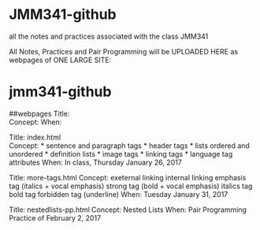 # JMM341-github
all the notes and practices associated with the class JMM341 

All Notes, Practices and Pair Programming will be UPLOADED HERE as webpages of ONE LARGE SITE:
# jmm341-github

##webpages
  Title:   
  Concept: 
  When:    
  
  Title:    index.html    
  Concept:  * sentence and paragraph tags
            * header tags
            * lists ordered and unordered
            * definition lists
            * image tags
            * linking tags
            * language tag attributes
  When:    In class, Thursday January 26, 2017
  
  Title:   more-tags.html
  Concept: exeternal linking
           internal linking
           emphasis tag (italics + vocal emphasis)
           strong tag (bold + vocal emphasis)
           italics tag
           bold tag
           forbidden tag (underline)
  When:    Tuesday January 31, 2017
  
  Title:   nestedlists-pp.html
  Concept: Nested Lists
  When:    Pair Programming Practice of February 2, 2017
 
 
